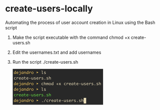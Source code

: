 # create-users-locally
Automating the process of user account creation in Linux using the Bash script

1. Make the script executable with the command
   chmod +x create-users.sh
2. Edit the usernames.txt and add usernames
3. Run the script
   ./create-users.sh

   <img src="create-users.png" width=289 height=115)>
